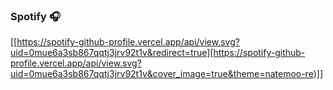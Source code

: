 ### Spotify 🎧
[[https://spotify-github-profile.vercel.app/api/view.svg?uid=0mue6a3sb867qqtj3jrv92t1v&redirect=true][https://spotify-github-profile.vercel.app/api/view.svg?uid=0mue6a3sb867qqtj3jrv92t1v&cover_image=true&theme=natemoo-re)]]

